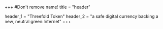 +++
#Don't remove name!
title = "header"

header_1 = "Threefold Token"
header_2 = "a safe digital currency backing a new, neutral green Internet"
+++
